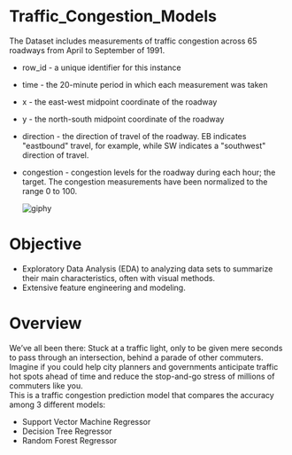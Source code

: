 # Traffic_Congestion_Models

The Dataset includes measurements of traffic congestion across 65 roadways from April to September of 1991.<br>
- row_id - a unique identifier for this instance<br>
- time - the 20-minute period in which each measurement was taken<br>
- x - the east-west midpoint coordinate of the roadway<br>
- y - the north-south midpoint coordinate of the roadway<br>
- direction - the direction of travel of the roadway. EB indicates "eastbound" travel, for example, while SW indicates a "southwest" direction of travel.<br>
- congestion - congestion levels for the roadway during each hour; the target. The congestion measurements have been normalized to the range 0 to 100.<br>

   ![giphy](https://user-images.githubusercontent.com/96779634/158398946-f2521c41-53eb-406f-b330-7d5da94eb5c8.gif)


# Objective
- Exploratory Data Analysis (EDA) to analyzing data sets to summarize their main characteristics, often with visual methods.
- Extensive feature engineering and modeling.

# Overview

We’ve all been there: Stuck at a traffic light, only to be given mere seconds to pass through an intersection, behind a parade of other commuters. Imagine if you could help city planners and governments anticipate traffic hot spots ahead of time and reduce the stop-and-go stress of millions of commuters like you.<br>
This is a traffic congestion prediction model that compares the accuracy among 3 different models:
- Support Vector Machine Regressor
- Decision Tree Regressor
- Random Forest Regressor
